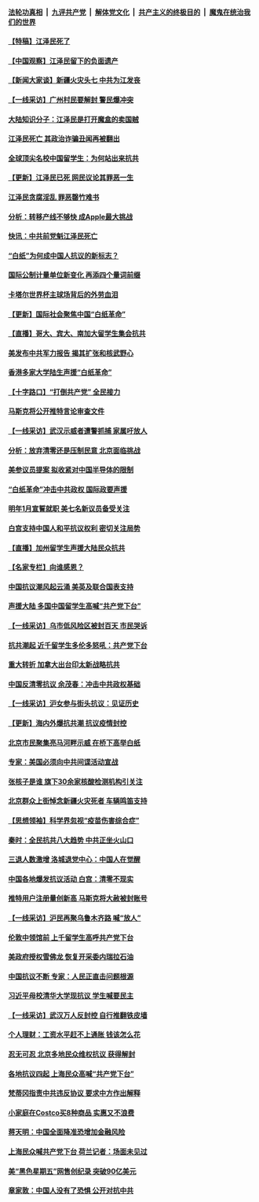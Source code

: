 ####  [法轮功真相](../../../../basic/blob/master/README.md?t=12011202) &nbsp;|&nbsp; [九评共产党](../../../../9ping.md/blob/master/README.md?t=12011202) &nbsp;|&nbsp; [解体党文化](../../../../jtdwh.md/blob/master/README.md?t=12011202)  &nbsp;|&nbsp; [共产主义的终极目的](../../../../gczydzjmd.md/blob/master/README.md?t=12011202) &nbsp;|&nbsp; [魔鬼在统治我们的世界](../../../../mgztzwmdsj.md/blob/master/README.md?t=12011202) 

#### [【特稿】江泽民死了](../pages/nf4514/n13876300.md?t=12011202) 

#### [【中国观察】江泽民留下的负面遗产](../pages/nf4514/n13876194.md?t=12011202) 

#### [【新闻大家谈】新疆火灾头七 中共为江发丧](../pages/nf4514/n13876165.md?t=12011202) 

#### [【一线采访】广州村民要解封 警民爆冲突](../pages/nf4514/n13876058.md?t=12011202) 

#### [大陆知识分子：江泽民是打开魔盒的卖国贼](../pages/nf4514/n13876056.md?t=12011202) 

#### [江泽民死亡 其政治诈骗丑闻再被翻出](../pages/nf4514/n13876045.md?t=12011202) 

#### [全球顶尖名校中国留学生：为何站出来抗共](../pages/nf4514/n13876110.md?t=12011202) 

#### [【更新】江泽民已死 网民议论其罪恶一生](../pages/nf4514/n13876029.md?t=12011202) 

#### [江泽民贪腐淫乱 罪恶罄竹难书](../pages/nf4514/n13876017.md?t=12011202) 

#### [分析：转移产线不够快 成Apple最大挑战](../pages/nf4514/n13876000.md?t=12011202) 

#### [快讯：中共前党魁江泽民死亡](../pages/nf4514/n13875999.md?t=12011202) 

#### [“白纸”为何成中国人抗议的新标志？](../pages/nf4514/n13875761.md?t=12011202) 

#### [国际公制计量单位新变化 再添四个量词前缀](../pages/nf4514/n13875590.md?t=12011202) 

#### [卡塔尔世界杯主球场背后的外劳血泪](../pages/nf4514/n13875681.md?t=12011202) 

#### [【更新】国际社会聚焦中国“白纸革命”](../pages/nf4514/n13875376.md?t=12011202) 

#### [【直播】哥大、宾大、南加大留学生集会抗共](../pages/nf4514/n13875540.md?t=12011202) 

#### [美发布中共军力报告 揭其扩张和核武野心](../pages/nf4514/n13875585.md?t=12011202) 

#### [香港多家大学陆生声援“白纸革命”](../pages/nf4514/n13875553.md?t=12011202) 

#### [【十字路口】“打倒共产党” 全民接力](../pages/nf4514/n13875475.md?t=12011202) 

#### [马斯克将公开推特言论审查文件](../pages/nf4514/n13875527.md?t=12011202) 

#### [【一线采访】武汉示威者遭警抓捕 家属吁放人](../pages/nf4514/n13875391.md?t=12011202) 

#### [分析：放弃清零还是压制民意 北京面临挑战](../pages/nf4514/n13875070.md?t=12011202) 

#### [美参议员提案 拟收紧对中国半导体的限制](../pages/nf4514/n13875246.md?t=12011202) 

#### [“白纸革命”冲击中共政权 国际政要声援](../pages/nf4514/n13875047.md?t=12011202) 

#### [明年1月宣誓就职 美七名新议员备受关注](../pages/nf4514/n13874748.md?t=12011202) 

#### [白宫支持中国人和平抗议权利 密切关注局势](../pages/nf4514/n13874890.md?t=12011202) 

#### [【直播】加州留学生声援大陆民众抗共](../pages/nf4514/n13874917.md?t=12011202) 

#### [【名家专栏】向谁感恩？](../pages/nf4514/n13873797.md?t=12011202) 

#### [中国抗议潮风起云涌 美英及联合国表支持](../pages/nf4514/n13874832.md?t=12011202) 

#### [声援大陆 多国中国留学生高喊“共产党下台”](../pages/nf4514/n13874793.md?t=12011202) 

#### [【一线采访】乌市低风险区被封百天 市民哭诉](../pages/nf4514/n13874587.md?t=12011202) 

#### [抗共潮起 近千留学生多伦多怒吼：共产党下台](../pages/nf4514/n13874727.md?t=12011202) 

#### [重大转折 加拿大出台印太新战略抗共](../pages/nf4514/n13874678.md?t=12011202) 

#### [中国反清零抗议 余茂春：冲击中共政权基础](../pages/nf4514/n13874263.md?t=12011202) 

#### [【一线采访】沪女参与街头抗议：见证历史](../pages/nf4514/n13874501.md?t=12011202) 

#### [【更新】海内外爆抗共潮 抗议疫情封控](../pages/nf4514/n13874565.md?t=12011202) 

#### [北京市民聚集亮马河畔示威 在桥下高举白纸](../pages/nf4514/n13874600.md?t=12011202) 

#### [专家：美国必须向中共间谍活动宣战](../pages/nf4514/n13874542.md?t=12011202) 

#### [张核子是谁 旗下30余家核酸检测机构引关注](../pages/nf4514/n13874195.md?t=12011202) 

#### [北京群众上街悼念新疆火灾死者 车辆鸣笛支持](../pages/nf4514/n13874294.md?t=12011202) 

#### [【思想领袖】科学界忽视“疫苗伤害综合症”](../pages/nf4514/n13873292.md?t=12011202) 

#### [秦时：全民抗共八大趋势 中共正坐火山口](../pages/nf4514/n13874244.md?t=12011202) 

#### [三退人数激增 洛城退党中心：中国人在觉醒](../pages/nf4514/n13874224.md?t=12011202) 

#### [中国各地爆发抗议活动 白宫：清零不现实](../pages/nf4514/n13874216.md?t=12011202) 

#### [推特用户注册量创新高 马斯克将大赦被封账号](../pages/nf4514/n13874179.md?t=12011202) 

#### [【一线采访】沪民再聚乌鲁木齐路 喊“放人”](../pages/nf4514/n13874180.md?t=12011202) 

#### [伦敦中领馆前 上千留学生高呼共产党下台](../pages/nf4514/n13874202.md?t=12011202) 

#### [美政府授权雪佛龙 恢复开采委内瑞拉石油](../pages/nf4514/n13874152.md?t=12011202) 

#### [中国抗议不断 专家：人民正直击问题根源](../pages/nf4514/n13874135.md?t=12011202) 

#### [习近平母校清华大学现抗议 学生喊要民主](../pages/nf4514/n13874065.md?t=12011202) 

#### [【一线采访】武汉万人反封控 自行推翻铁皮墙](../pages/nf4514/n13874137.md?t=12011202) 

#### [个人理财：工资水平赶不上通胀 钱该怎么花](../pages/nf4514/n13873661.md?t=12011202) 

#### [忍无可忍 北京多地民众维权抗议 获得解封](../pages/nf4514/n13874008.md?t=12011202) 

#### [各地抗议四起 上海民众高喊“共产党下台”](../pages/nf4514/n13873869.md?t=12011202) 

#### [梵蒂冈指责中共违反协议 要求中方作出解释](../pages/nf4514/n13873798.md?t=12011202) 

#### [小家庭在Costco买8种商品 实惠又不浪费](../pages/nf4514/n13872006.md?t=12011202) 

#### [蒋天明：中国全面降准恐增加金融风险](../pages/nf4514/n13873868.md?t=12011202) 

#### [上海民众喊共产党下台 荷兰记者：场面未见过](../pages/nf4514/n13873853.md?t=12011202) 

#### [美“黑色星期五”网售创纪录 突破90亿美元](../pages/nf4514/n13873847.md?t=12011202) 

#### [章家敦：中国人没有了恐惧 公开对抗中共](../pages/nf4514/n13873814.md?t=12011202) 

